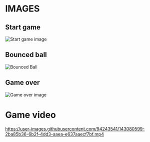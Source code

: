 # IMAGES

## Start game
![Start game image](https://user-images.githubusercontent.com/94243541/143078485-4b24185a-a8ac-40f4-af1f-80fd7afb2343.png)


## Bounced ball
![Bounced Ball](https://user-images.githubusercontent.com/94243541/143078727-c8b3c933-ad25-4949-b722-68817f8ffb81.png)


## Game over
![Game over image](https://user-images.githubusercontent.com/94243541/143079622-9ff75c96-8fa1-4b65-9d34-f310f37bb8d1.png)


# Game video

https://user-images.githubusercontent.com/94243541/143080599-2ba85b36-6b2f-4dd3-aaea-e637aaecf7bf.mp4


